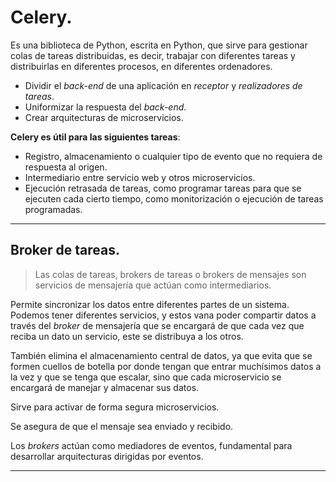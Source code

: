 # Celery.

Es una biblioteca de Python, escrita en Python, que sirve para gestionar colas de tareas distribuidas, es decir, trabajar con diferentes tareas y distribuirlas en diferentes procesos, en diferentes ordenadores.

- Dividir el _back-end_ de una aplicación en _receptor_ y _realizadores de tareas_.
- Uniformizar la respuesta del _back-end_.
- Crear arquitecturas de microservicios.

__Celery es útil para las siguientes tareas__:

- Registro, almacenamiento o cualquier tipo de evento que no requiera de respuesta al origen.
- Intermediario entre servicio web y otros microservicios.
- Ejecución retrasada de tareas, como programar tareas para que se ejecuten cada cierto tiempo, como monitorización o ejecución de tareas programadas.

---

## Broker de tareas.

> Las colas de tareas, brokers de tareas o brokers de mensajes son servicios de mensajería que actúan como intermediarios.

Permite sincronizar los datos entre diferentes partes de un sistema. Podemos tener diferentes servicios, y estos vana poder compartir datos a través del _broker_ de mensajería que se encargará de que cada vez que reciba un dato un servicio, este se distribuya a los otros.

También elimina el almacenamiento central de datos, ya que evita que se formen cuellos de botella por donde tengan que entrar muchísimos datos a la vez y que se tenga que escalar, sino que cada microservicio se encargará de manejar y almacenar sus datos.

Sirve para activar de forma segura microservicios.

Se asegura de que el mensaje sea enviado y recibido.

Los _brokers_ actúan como mediadores de eventos, fundamental para desarrollar arquitecturas dirigidas por eventos.

---
